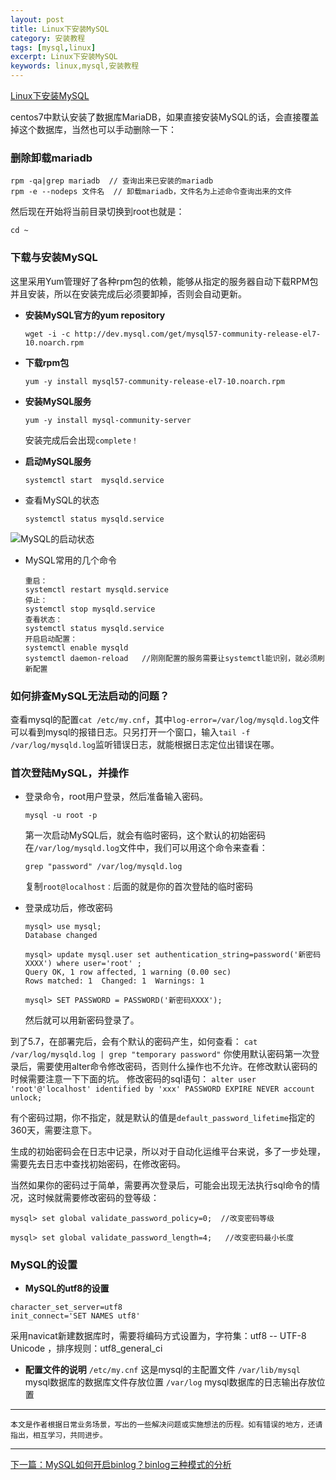 ```yaml
---
layout: post
title: Linux下安装MySQL
category: 安装教程
tags: [mysql,linux]
excerpt: Linux下安装MySQL
keywords: linux,mysql,安装教程
---
```


[Linux下安装MySQL](https://www.jianshu.com/p/21dd4731747f)

centos7中默认安装了数据库MariaDB，如果直接安装MySQL的话，会直接覆盖掉这个数据库，当然也可以手动删除一下：

### 删除卸载mariadb

```shell
rpm -qa|grep mariadb  // 查询出来已安装的mariadb
rpm -e --nodeps 文件名  // 卸载mariadb，文件名为上述命令查询出来的文件
```

然后现在开始将当前目录切换到root也就是：    

```shell 
cd ~
```



### 下载与安装MySQL

这里采用Yum管理好了各种rpm包的依赖，能够从指定的服务器自动下载RPM包并且安装，所以在安装完成后必须要卸掉，否则会自动更新。

* **安装MySQL官方的yum repository**

  ```shell
  wget -i -c http://dev.mysql.com/get/mysql57-community-release-el7-10.noarch.rpm
  ```

* **下载rpm包**

  ```shell
  yum -y install mysql57-community-release-el7-10.noarch.rpm
  ```

* **安装MySQL服务**

  ```shell
  yum -y install mysql-community-server
  ```

  安装完成后会出现`complete！`

* **启动MySQL服务**

  ```shell
  systemctl start  mysqld.service
  ```

* 查看MySQL的状态

  ```shell
  systemctl status mysqld.service
  ```

![MySQL的启动状态](https://upload-images.jianshu.io/upload_images/2710833-5d261ad79a0d9f0b.png?imageMogr2/auto-orient/strip%7CimageView2/2/w/1240)


* MySQL常用的几个命令

  ```shell
  重启：
  systemctl restart mysqld.service
  停止：
  systemctl stop mysqld.service
  查看状态：
  systemctl status mysqld.service
  开启启动配置：
  systemctl enable mysqld
  systemctl daemon-reload   //刚刚配置的服务需要让systemctl能识别，就必须刷新配置
  ```

### 如何排查MySQL无法启动的问题？

查看mysql的配置`cat /etc/my.cnf`，其中`log-error=/var/log/mysqld.log`文件可以看到mysql的报错日志。只另打开一个窗口，输入`tail -f /var/log/mysqld.log`监听错误日志，就能根据日志定位出错误在哪。


### 首次登陆MySQL，并操作

* 登录命令，root用户登录，然后准备输入密码。

  ```shell
  mysql -u root -p
  ```

  第一次启动MySQL后，就会有临时密码，这个默认的初始密码在`/var/log/mysqld.log`文件中，我们可以用这个命令来查看：

  ```shell
  grep "password" /var/log/mysqld.log
  ```

  复制`root@localhost：`后面的就是你的首次登陆的临时密码

* 登录成功后，修改密码

  ```mysql
  mysql> use mysql;
  Database changed
  
  mysql> update mysql.user set authentication_string=password('新密码XXXX') where user='root' ;
  Query OK, 1 row affected, 1 warning (0.00 sec)
  Rows matched: 1  Changed: 1  Warnings: 1
  
  mysql> SET PASSWORD = PASSWORD('新密码XXXX');
  ```

  然后就可以用新密码登录了。

到了5.7，在部署完后，会有个默认的密码产生，如何查看：
`cat /var/log/mysqld.log | grep "temporary password"`
你使用默认密码第一次登录后，需要使用alter命令修改密码，否则什么操作也不允许。在修改默认密码的时候需要注意一下下面的坑。
修改密码的sql语句：
`alter user 'root'@'localhost' identified by 'xxx' PASSWORD EXPIRE NEVER account unlock;`

有个密码过期，你不指定，就是默认的值是`default_password_lifetime`指定的360天，需要注意下。

生成的初始密码会在日志中记录，所以对于自动化运维平台来说，多了一步处理，需要先去日志中查找初始密码，在修改密码。

  当然如果你的密码过于简单，需要再次登录后，可能会出现无法执行sql命令的情况，这时候就需要修改密码的登等级：

  ```mysql
  mysql> set global validate_password_policy=0;  //改变密码等级
  
  mysql> set global validate_password_length=4;   //改变密码最小长度
  ```

  



### MySQL的设置

* **MySQL的utf8的设置**

```mysql
character_set_server=utf8
init_connect='SET NAMES utf8'
```

采用navicat新建数据库时，需要将编码方式设置为，字符集：utf8 -- UTF-8 Unicode ，排序规则：utf8_general_ci

* **配置文件的说明**
  `/etc/my.cnf` 这是mysql的主配置文件
  `/var/lib/mysql` mysql数据库的数据库文件存放位置
  `/var/log` mysql数据库的日志输出存放位置


------
`本文是作者根据日常业务场景，写出的一些解决问题或实施想法的历程。如有错误的地方，还请指出，相互学习，共同进步。`

------


[下一篇：MySQL如何开启binlog？binlog三种模式的分析
](https://www.jianshu.com/p/8e7e288c41b1)





